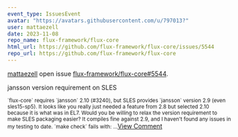 ```yaml
---
event_type: IssuesEvent
avatar: "https://avatars.githubusercontent.com/u/797013?"
user: mattaezell
date: 2023-11-08
repo_name: flux-framework/flux-core
html_url: https://github.com/flux-framework/flux-core/issues/5544
repo_url: https://github.com/flux-framework/flux-core
---
```


<a href='https://github.com/mattaezell' target='_blank'>mattaezell</a> open issue <a href='https://github.com/flux-framework/flux-core/issues/5544' target='_blank'>flux-framework/flux-core#5544</a>.

<p>jansson version requirement on SLES</p><small>`flux-core` requires `jansson` 2.10 (#3240), but SLES provides `jansson` version 2.9 (even sles15-sp5). It looks like you really just needed a feature from 2.8 but selected 2.10 because it is what was in EL7. Would you be willing to relax the version requirement to make SLES packaging easier? It compiles fine against 2.9, and I haven't found any issues in my testing to date. `make check` fails with:...</small><a href='https://github.com/flux-framework/flux-core/issues/5544' target='_blank'>View Comment</a>